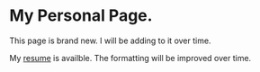 # My Personal Page.

This page is brand new. I will be adding to it over time.

My [resume](https://watergeek.github.io/me/resume.html) is availble. The formatting will be improved over time.
